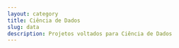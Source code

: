 ```yaml
---
layout: category
title: Ciência de Dados
slug: data
description: Projetos voltados para Ciência de Dados
---
```

